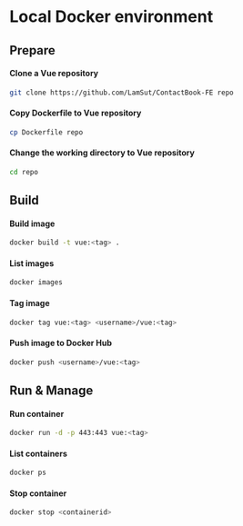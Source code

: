 # Local Docker environment

## Prepare
#### Clone a Vue repository
```bash
git clone https://github.com/LamSut/ContactBook-FE repo
```
#### Copy Dockerfile to Vue repository
```bash
cp Dockerfile repo
```
#### Change the working directory to Vue repository
```bash
cd repo
```

## Build
#### Build image
```bash
docker build -t vue:<tag> .
```
#### List images
```bash
docker images
```
#### Tag image
```bash
docker tag vue:<tag> <username>/vue:<tag> 
```
#### Push image to Docker Hub
```bash
docker push <username>/vue:<tag>  
```

## Run & Manage
#### Run container
```bash
docker run -d -p 443:443 vue:<tag>
```
#### List containers
```bash
docker ps
```
#### Stop container
```bash
docker stop <containerid>
```